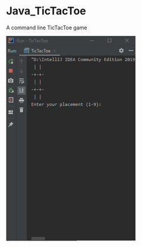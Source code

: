 # Java_TicTacToe
A command line TicTacToe game

![Gif for the game](/out/production/TicTacToe/tictactoe3.gif)
